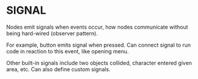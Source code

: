 # SIGNAL

Nodes emit signals when events occur, how nodes communicate without being hard-wired (observer pattern).

For example, button emits signal when pressed. Can connect signal to run code in reaction to this event, like opening menu.

Other built-in signals include two objects collided, character entered given area, etc. Can also define custom signals.
